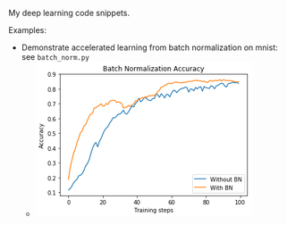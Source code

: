 My deep learning code snippets. 

Examples: 
- Demonstrate accelerated learning from batch normalization on mnist: see `batch_norm.py`
    - ![img](images/bn.png)